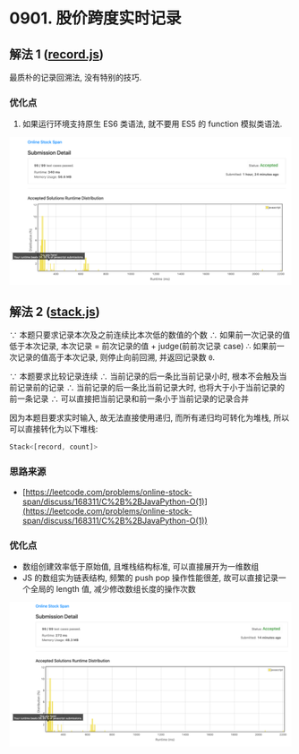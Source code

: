 # 0901. 股价跨度实时记录

## 解法 1 ([record.js](./record.js))

最质朴的记录回溯法, 没有特别的技巧.

### 优化点

1. 如果运行环境支持原生 ES6 类语法, 就不要用 ES5 的 function 模拟类语法. 

![成绩](./assets/record.png)

## 解法 2 ([stack.js](./stack.js))

∵ 本题只要求记录本次及之前连续比本次低的数值的个数
∴ 如果前一次记录的值低于本次记录, 本次记录 = 前次记录的值 + judge(前前次记录 case)
∴ 如果前一次记录的值高于本次记录, 则停止向前回溯, 并返回记录数 `0`.

∵ 本题要求比较记录连续
∴ 当前记录的后一条比当前记录小时, 根本不会触及当前记录前的记录
∴ 当前记录的后一条比当前记录大时, 也将大于小于当前记录的前一条记录
∴ 可以直接把当前记录和前一条小于当前记录的记录合并

因为本题目要求实时输入, 故无法直接使用递归, 而所有递归均可转化为堆栈, 所以可以直接转化为以下堆栈:

```typescript
Stack<[record, count]>
```

### 思路来源

+ [https://leetcode.com/problems/online-stock-span/discuss/168311/C%2B%2BJavaPython-O(1)](https://leetcode.com/problems/online-stock-span/discuss/168311/C%2B%2BJavaPython-O(1))

### 优化点

+ 数组创建效率低于原始值, 且堆栈结构标准, 可以直接展开为一维数组
+ JS 的数组实为链表结构, 频繁的 push pop 操作性能很差, 故可以直接记录一个全局的 length 值, 减少修改数组长度的操作次数
  
![成绩](./assets/stack.png)
